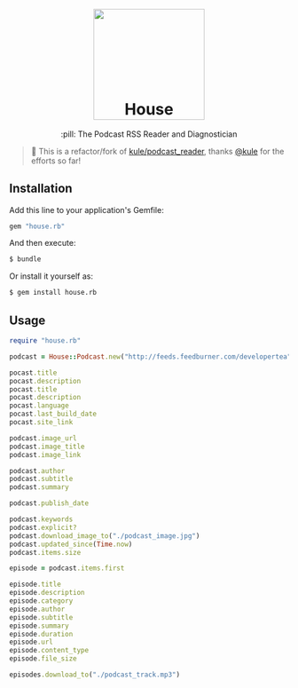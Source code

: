 <p align="center">
  <img src="https://raw.githubusercontent.com/feedcast/house/master/docs/logo.png" width="200">
  <h1 align="center" style="margin-top: -50px">House</h1>
  <p align="center">:pill: The Podcast RSS Reader and Diagnostician<p>
</p>

> :round_pushpin: This is a refactor/fork of [kule/podcast_reader](https://github.com/kule/podcast_reader), thanks [@kule](https://github.com/kule) for the efforts so far!

## Installation

Add this line to your application's Gemfile:

```ruby
gem "house.rb"
```

And then execute:

```bash
$ bundle
```

Or install it yourself as:

```bash
$ gem install house.rb
```

## Usage

```ruby
require "house.rb"

podcast = House::Podcast.new("http://feeds.feedburner.com/developertea")

pocast.title
pocast.description
pocast.title
pocast.description
pocast.language
pocast.last_build_date
pocast.site_link

podcast.image_url
podcast.image_title
podcast.image_link

podcast.author
podcast.subtitle
podcast.summary

podcast.publish_date

podcast.keywords
podcast.explicit?
podcast.download_image_to("./podcast_image.jpg")
podcast.updated_since(Time.now)
podcast.items.size

episode = podcast.items.first

episode.title
episode.description
episode.category
episode.author
episode.subtitle
episode.summary
episode.duration
episode.url
episode.content_type
episode.file_size

episodes.download_to("./podcast_track.mp3")
```
